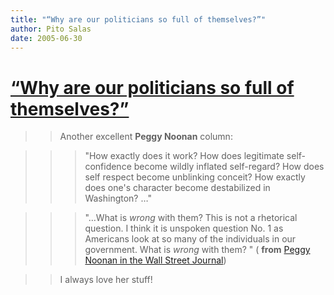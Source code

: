 ```yaml
---
title: "“Why are our politicians so full of themselves?”"
author: Pito Salas
date: 2005-06-30
---
```

# [“Why are our politicians so full of themselves?”](None)



>>

>> Another excellent **Peggy Noonan** column:

>>

>>> "How exactly does it work? How does legitimate self-confidence become
wildly inflated self-regard? How does self respect become unblinking conceit?
How exactly does one's character become destabilized in Washington? …"

>>>

>>> "…What is _wrong_ with them? This is not a rhetorical question. I think it
is unspoken question No. 1 as Americans look at so many of the individuals in
our government. What is _wrong_ with them? " ( **from** [Peggy Noonan in the
Wall Street
Journal](<http://www.opinionjournal.com/columnists/pnoonan/?id=110006884>))

>>

>> I always love her stuff!


